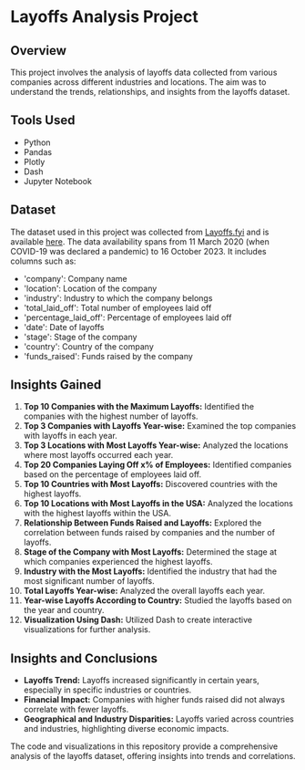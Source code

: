 # Layoffs Analysis Project

## Overview
This project involves the analysis of layoffs data collected from various companies across different industries and locations. The aim was to understand the trends, relationships, and insights from the layoffs dataset.

## Tools Used
- Python
- Pandas
- Plotly
- Dash
- Jupyter Notebook

## Dataset
The dataset used in this project was collected from [Layoffs.fyi](https://layoffs.fyi/) and is available [here](https://layoffs.fyi/). The data availability spans from 11 March 2020 (when COVID-19 was declared a pandemic) to 16 October 2023. It includes columns such as:
- 'company': Company name
- 'location': Location of the company
- 'industry': Industry to which the company belongs
- 'total_laid_off': Total number of employees laid off
- 'percentage_laid_off': Percentage of employees laid off
- 'date': Date of layoffs
- 'stage': Stage of the company
- 'country': Country of the company
- 'funds_raised': Funds raised by the company

## Insights Gained
1. **Top 10 Companies with the Maximum Layoffs:** Identified the companies with the highest number of layoffs.
2. **Top 3 Companies with Layoffs Year-wise:** Examined the top companies with layoffs in each year.
3. **Top 3 Locations with Most Layoffs Year-wise:** Analyzed the locations where most layoffs occurred each year.
4. **Top 20 Companies Laying Off x% of Employees:** Identified companies based on the percentage of employees laid off.
5. **Top 10 Countries with Most Layoffs:** Discovered countries with the highest layoffs.
6. **Top 10 Locations with Most Layoffs in the USA:** Analyzed the locations with the highest layoffs within the USA.
7. **Relationship Between Funds Raised and Layoffs:** Explored the correlation between funds raised by companies and the number of layoffs.
8. **Stage of the Company with Most Layoffs:** Determined the stage at which companies experienced the highest layoffs.
9. **Industry with the Most Layoffs:** Identified the industry that had the most significant number of layoffs.
10. **Total Layoffs Year-wise:** Analyzed the overall layoffs each year.
11. **Year-wise Layoffs According to Country:** Studied the layoffs based on the year and country.
12. **Visualization Using Dash:** Utilized Dash to create interactive visualizations for further analysis.

## Insights and Conclusions
- **Layoffs Trend:** Layoffs increased significantly in certain years, especially in specific industries or countries.
- **Financial Impact:** Companies with higher funds raised did not always correlate with fewer layoffs.
- **Geographical and Industry Disparities:** Layoffs varied across countries and industries, highlighting diverse economic impacts.

The code and visualizations in this repository provide a comprehensive analysis of the layoffs dataset, offering insights into trends and correlations.
